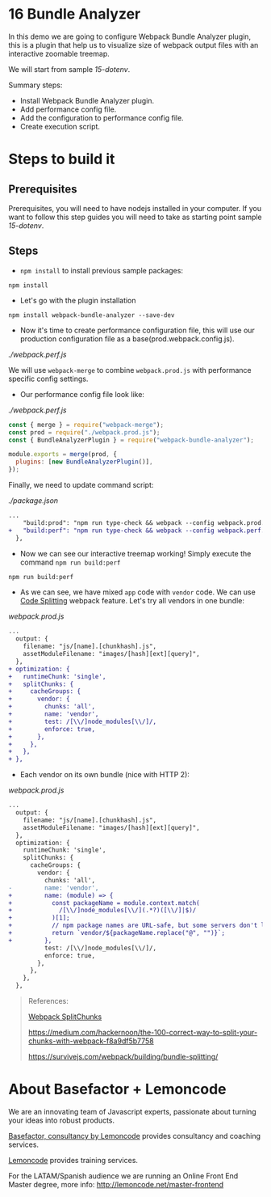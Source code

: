# 16 Bundle Analyzer

In this demo we are going to configure Webpack Bundle Analyzer plugin, this is a plugin that help us to visualize size of webpack output files with an interactive zoomable treemap.

We will start from sample _15-dotenv_.

Summary steps:

- Install Webpack Bundle Analyzer plugin.
- Add performance config file.
- Add the configuration to performance config file.
- Create execution script.

# Steps to build it

## Prerequisites

Prerequisites, you will need to have nodejs installed in your computer. If you want to follow this step guides you will need to take as starting point sample _15-dotenv_.

## Steps

- `npm install` to install previous sample packages:

```
npm install
```

- Let's go with the plugin installation

```
npm install webpack-bundle-analyzer --save-dev
```

- Now it's time to create performance configuration file, this will use our production configuration file as a base(prod.webpack.config.js).

_./webpack.perf.js_

We will use `webpack-merge` to combine `webpack.prod.js` with performance specific config settings.

- Our performance config file look like:

_./webpack.perf.js_

```javascript
const { merge } = require("webpack-merge");
const prod = require("./webpack.prod.js");
const { BundleAnalyzerPlugin } = require("webpack-bundle-analyzer");

module.exports = merge(prod, {
  plugins: [new BundleAnalyzerPlugin()],
});
```

Finally, we need to update command script:

_./package.json_

```diff
...
    "build:prod": "npm run type-check && webpack --config webpack.prod.js",
+   "build:perf": "npm run type-check && webpack --config webpack.perf.js"
  },
```

- Now we can see our interactive treemap working! Simply execute the command `npm run build:perf`

```bash
npm run build:perf
```

- As we can see, we have mixed `app` code with `vendor` code. We can use [Code Splitting](https://webpack.js.org/guides/code-splitting/#splitchunksplugin) webpack feature. Let's try all vendors in one bundle:

_webpack.prod.js_

```diff
...
  output: {
    filename: "js/[name].[chunkhash].js",
    assetModuleFilename: "images/[hash][ext][query]",
  },
+ optimization: {
+   runtimeChunk: 'single',
+   splitChunks: {
+     cacheGroups: {
+       vendor: {
+         chunks: 'all',
+         name: 'vendor',
+         test: /[\\/]node_modules[\\/]/,
+         enforce: true,
+       },
+     },
+   },
+ },
```

- Each vendor on its own bundle (nice with HTTP 2):

_webpack.prod.js_

```diff
...
  output: {
    filename: "js/[name].[chunkhash].js",
    assetModuleFilename: "images/[hash][ext][query]",
  },
  optimization: {
    runtimeChunk: 'single',
    splitChunks: {
      cacheGroups: {
        vendor: {
          chunks: 'all',
-         name: 'vendor',
+         name: (module) => {
+           const packageName = module.context.match(
+             /[\\/]node_modules[\\/](.*?)([\\/]|$)/
+           )[1];
+           // npm package names are URL-safe, but some servers don't like @ symbols
+           return `vendor/${packageName.replace("@", "")}`;
+         },
          test: /[\\/]node_modules[\\/]/,
          enforce: true,
        },
      },
    },
  },
```


> References:
>
> [Webpack SplitChunks](https://webpack.js.org/plugins/split-chunks-plugin/#optimizationsplitchunks)
>
> https://medium.com/hackernoon/the-100-correct-way-to-split-your-chunks-with-webpack-f8a9df5b7758
>
> https://survivejs.com/webpack/building/bundle-splitting/

# About Basefactor + Lemoncode

We are an innovating team of Javascript experts, passionate about turning your ideas into robust products.

[Basefactor, consultancy by Lemoncode](http://www.basefactor.com) provides consultancy and coaching services.

[Lemoncode](http://lemoncode.net/services/en/#en-home) provides training services.

For the LATAM/Spanish audience we are running an Online Front End Master degree, more info: http://lemoncode.net/master-frontend
